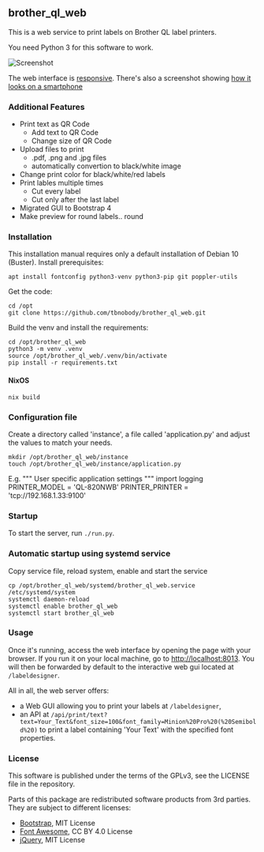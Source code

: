 ## brother\_ql\_web

This is a web service to print labels on Brother QL label printers.

You need Python 3 for this software to work.

![Screenshot](./screenshots/Label-Designer_Desktop.png)

The web interface is [responsive](https://en.wikipedia.org/wiki/Responsive_web_design).
There's also a screenshot showing [how it looks on a smartphone](./screenshots/Label-Designer_Phone.png)

### Additional Features
* Print text as QR Code
    * Add text to QR Code
    * Change size of QR Code
* Upload files to print
    * .pdf, .png and .jpg files
    * automatically convertion to black/white image
* Change print color for black/white/red labels
* Print lables multiple times
    * Cut every label
    * Cut only after the last label
* Migrated GUI to Bootstrap 4
* Make preview for round labels.. round

### Installation

This installation manual requires only a default installation of Debian 10 (Buster).
Install prerequisites:

    apt install fontconfig python3-venv python3-pip git poppler-utils

Get the code:

    cd /opt
    git clone https://github.com/tbnobody/brother_ql_web.git

Build the venv and install the requirements:

    cd /opt/brother_ql_web
    python3 -m venv .venv
    source /opt/brother_ql_web/.venv/bin/activate
    pip install -r requirements.txt

#### NixOS

```
nix build
```

### Configuration file

Create a directory called 'instance', a file called 'application.py' and adjust the values to match your needs.

    mkdir /opt/brother_ql_web/instance
    touch /opt/brother_ql_web/instance/application.py

E.g.
    """
    User specific application settings
    """
    import logging
    PRINTER_MODEL = 'QL-820NWB'
    PRINTER_PRINTER = 'tcp://192.168.1.33:9100'

### Startup

To start the server, run `./run.py`.

### Automatic startup using systemd service

Copy service file, reload system, enable and start the service

    cp /opt/brother_ql_web/systemd/brother_ql_web.service /etc/systemd/system
    systemctl daemon-reload
    systemctl enable brother_ql_web
    systemctl start brother_ql_web

### Usage

Once it's running, access the web interface by opening the page with your browser.
If you run it on your local machine, go to <http://localhost:8013>.
You will then be forwarded by default to the interactive web gui located at `/labeldesigner`.

All in all, the web server offers:

* a Web GUI allowing you to print your labels at `/labeldesigner`,
* an API at `/api/print/text?text=Your_Text&font_size=100&font_family=Minion%20Pro%20(%20Semibold%20)`
  to print a label containing 'Your Text' with the specified font properties.

### License

This software is published under the terms of the GPLv3, see the LICENSE file in the repository.

Parts of this package are redistributed software products from 3rd parties. They are subject to different licenses:

* [Bootstrap](https://github.com/twbs/bootstrap), MIT License
* [Font Awesome](https://github.com/FortAwesome/Font-Awesome), CC BY 4.0 License
* [jQuery](https://github.com/jquery/jquery), MIT License
